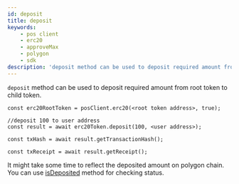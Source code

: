 ```yaml
---
id: deposit
title: deposit 
keywords: 
    - pos client
    - erc20
    - approveMax
    - polygon
    - sdk
description: 'deposit method can be used to deposit required amount from root token to child token.'
---
```


`deposit` method can be used to deposit required amount from root token to child token.

```
const erc20RootToken = posClient.erc20(<root token address>, true);

//deposit 100 to user address
const result = await erc20Token.deposit(100, <user address>);

const txHash = await result.getTransactionHash();

const txReceipt = await result.getReceipt();

```

It might take some time to reflect the deposited amount on polygon chain. You can use [isDeposited](docs/pos/is-deposited) method for checking status.
